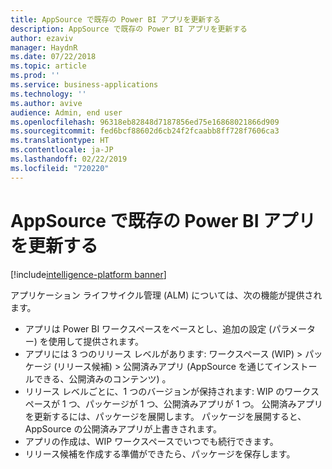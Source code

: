 ```yaml
---
title: AppSource で既存の Power BI アプリを更新する
description: AppSource で既存の Power BI アプリを更新する
author: ezaviv
manager: HaydnR
ms.date: 07/22/2018
ms.topic: article
ms.prod: ''
ms.service: business-applications
ms.technology: ''
ms.author: avive
audience: Admin, end user
ms.openlocfilehash: 96318eb82848d7187856ed75e16868021866d909
ms.sourcegitcommit: fed6bcf88602d6cb24f2fcaabb8ff728f7606ca3
ms.translationtype: HT
ms.contentlocale: ja-JP
ms.lasthandoff: 02/22/2019
ms.locfileid: "720220"
---
```

# <a name="update-an-existing-power-bi-app-in-appsource"></a>AppSource で既存の Power BI アプリを更新する

[!include[intelligence-platform banner](../../includes/intelligence-platform.md)]



アプリケーション ライフサイクル管理 (ALM) については、次の機能が提供されます。

- アプリは Power BI ワークスペースをベースとし、追加の設定 (パラメーター) を使用して提供されます。
- アプリには 3 つのリリース レベルがあります: ワークスペース (WIP) > パッケージ (リリース候補) > 公開済みアプリ (AppSource を通じてインストールできる、公開済みのコンテンツ) 。
- リリース レベルごとに、1 つのバージョンが保持されます: WIP のワークスペースが 1 つ、パッケージが 1 つ、公開済みアプリが 1 つ。 公開済みアプリを更新するには、パッケージを展開します。 パッケージを展開すると、AppSource の公開済みアプリが上書きされます。
- アプリの作成は、WIP ワークスペースでいつでも続行できます。
- リリース候補を作成する準備ができたら、パッケージを保存します。
